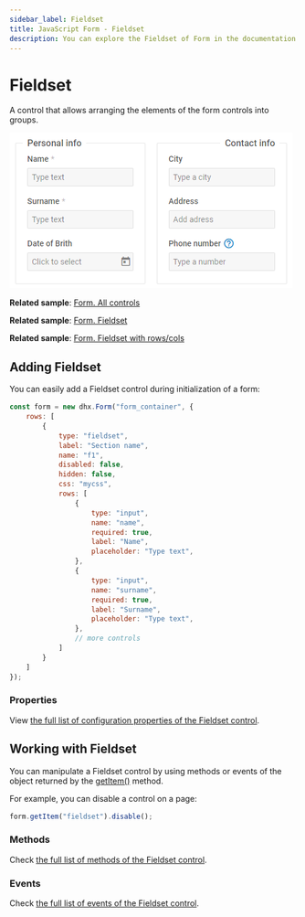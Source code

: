 ```yaml
---
sidebar_label: Fieldset
title: JavaScript Form - Fieldset 
description: You can explore the Fieldset of Form in the documentation of the DHTMLX JavaScript UI library. Browse developer guides and API reference, try out code examples and live demos, and download a free 30-day evaluation version of DHTMLX Suite.
---
```


# Fieldset

A control that allows arranging the elements of the form controls into groups.

![Fieldset control](../assets/form/form_fieldset.png)

**Related sample**: [Form. All controls](https://snippet.dhtmlx.com/ikyyekxq)

**Related sample**: [Form. Fieldset](https://snippet.dhtmlx.com/axlwcdrz)

**Related sample**: [Form. Fieldset with rows/cols](https://snippet.dhtmlx.com/lo6g167p)

## Adding Fieldset

You can easily add a Fieldset control during initialization of a form:

~~~js
const form = new dhx.Form("form_container", {
	rows: [
	    {
	        type: "fieldset",
	        label: "Section name",
	        name: "f1",
	        disabled: false, 
	        hidden: false, 
	        css: "mycss",
	        rows: [
                {
                    type: "input",
                    name: "name",
                    required: true,
                    label: "Name",
                    placeholder: "Type text",
                },
                {
                    type: "input",
                    name: "surname",
                    required: true,
                    label: "Surname",
                    placeholder: "Type text",
                },
                // more controls
            ]
	    }
	]
});
~~~

### Properties

View [the full list of configuration properties of the Fieldset control](form/api/fieldset/api_fieldset_properties.md).

## Working with Fieldset

You can manipulate a Fieldset control by using methods or events of the object returned by the [getItem()](form/api/form_getitem_method.md) method.

For example, you can disable a control on a page:

~~~js
form.getItem("fieldset").disable();
~~~

### Methods

Check [the full list of methods of the Fieldset control](form/api/api_overview.md#fieldset-methods).

### Events

Check [the full list of events of the Fieldset control](form/api/api_overview.md#fieldset-events).





